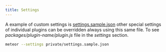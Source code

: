 ```yaml
---
title: Settings
---
```


A example of custom settings is [settings.sample.json](https://github.com/Keplerjs/Kepler/blob/master/private/settings.sample.json) other special settings of individual plugins can be overridden always using this same file.
To see *packages/plugin-name/plugin.js* file in the *settings* section.

```sh
meteor --settings private/settings.sample.json 
```
